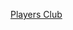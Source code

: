---
layout: post
wordpress_id: 940
wordpress_url: http://noesbueno.com/archives/940
date: '2010-12-30 06:01:02 -0600'
date_gmt: '2010-12-30 11:01:02 -0600'
body: |
  <p><a href="http://hotbiscuits.wordpress.com/2010/12/28/players-club/">Players Club</a></p>
---
